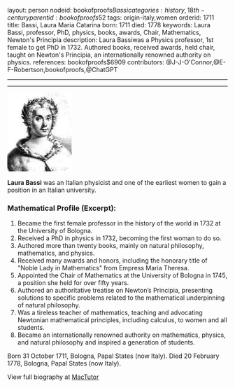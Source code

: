 layout: person
nodeid: bookofproofs$Bassi
categories: history,18th-century
parentid: bookofproofs$52
tags: origin-italy,women
orderid: 1711
title: Bassi, Laura Maria Catarina
born: 1711
died: 1778
keywords: Laura Bassi, professor, PhD, physics, books, awards, Chair, Mathematics, Newton's Principia
description: Laura Bassiwas a Physics professor, 1st female to get PhD in 1732. Authored books, received awards, held chair, taught on Newton's Principia, an internationally renowned authority on physics.
references: bookofproofs$6909
contributors: @J-J-O'Connor,@E-F-Robertson,bookofproofs,@ChatGPT

---



---

![Bassi.jpg](https://github.com/bookofproofs/bookofproofs.github.io/blob/main/_sources/_assets/images/portraits/Bassi.jpg?raw=true)

**Laura Bassi** was an Italian physicist and one of the earliest women to gain a position in an Italian university.

### Mathematical Profile (Excerpt):
1. Became the first female professor in the history of the world in 1732 at the University of Bologna. 
2. Received a PhD in physics in 1732, becoming the first woman to do so. 
3. Authored more than twenty books, mainly on natural philosophy, mathematics, and physics. 
4. Received many awards and honors, including the honorary title of "Noble Lady in Mathematics" from Empress Maria Theresa. 
5. Appointed the Chair of Mathematics at the University of Bologna in 1745, a position she held for over fifty years. 
6. Authored an authoritative treatise on Newton’s Principia, presenting solutions to specific problems related to the mathematical underpinning of natural philosophy. 
7. Was a tireless teacher of mathematics, teaching and advocating Newtonian mathematical principles, including calculus, to women and all students. 
8. Became an internationally renowned authority on mathematics, physics, and natural philosophy and inspired a generation of students.

Born 31 October 1711, Bologna, Papal States (now Italy). Died 20 February 1778, Bologna, Papal States (now Italy).

View full biography at [MacTutor](https://mathshistory.st-andrews.ac.uk/Biographies/Bassi/)
